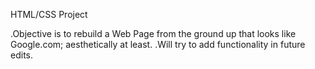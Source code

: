 HTML/CSS Project

.Objective is to rebuild a Web Page from the ground up that looks like Google.com; aesthetically at least.
.Will try to add functionality in future edits.